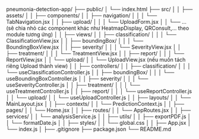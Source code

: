pneumonia-detection-app/
├── public/
│   └── index.html
├── src/
│
│   ├── assets/
│
│   ├── components/
│   │   ├── navigation/
│   │   │   └── TabNavigation.jsx
│   │   ├── upload/
│   │   │   └── UploadForm.jsx
│   │   └── ... (sẽ chia nhỏ các component khác như HeatmapDisplay, QRConsult,... theo module tương ứng)
│
│   ├── views/
│   │   ├── classification/
│   │   │   └── ClassificationView.jsx
│   │   ├── boundingBox/
│   │   │   └── BoundingBoxView.jsx
│   │   ├── severity/
│   │   │   └── SeverityView.jsx
│   │   ├── treatment/
│   │   │   └── TreatmentView.jsx
│   │   ├── report/
│   │   │   └── ReportView.jsx
│   │   └── upload/
│   │       └── UploadView.jsx (nếu muốn tách riêng Upload thành view)
│
│   ├── controllers/
│   │   ├── classification/
│   │   │   └── useClassificationController.js
│   │   ├── boundingBox/
│   │   │   └── useBoundingBoxController.js
│   │   ├── severity/
│   │   │   └── useSeverityController.js
│   │   ├── treatment/
│   │   │   └── useTreatmentController.js
│   │   ├── report/
│   │   │   └── useReportController.js
│   │   └── upload/
│   │       └── useUploadController.js
│
│   ├── layouts/
│   │   └── MainLayout.jsx
│
│   ├── contexts/
│   │   └── PredictionContext.js
│
│   ├── pages/
│   │   └── Home.jsx
│
│   ├── routes/
│   │   └── AppRoutes.jsx
│
│   ├── services/
│   │   └── analysisService.js
│
│   ├── utils/
│   │   ├── exportPDF.js
│   │   └── formatDate.js
│
│   ├── styles/
│   │   └── global.css
│
│   ├── App.jsx
│   └── index.js
│
├── .gitignore
├── package.json
└── README.md
